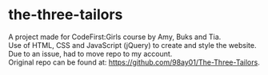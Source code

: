 # the-three-tailors
A project made for CodeFirst:Girls course by Amy, Buks and Tia. <br>
Use of HTML, CSS and JavaScript (jQuery) to create and style the website.<br>
Due to an issue, had to move repo to my account.<br> Original repo can be found at: https://github.com/98ay01/The-Three-Tailors.
